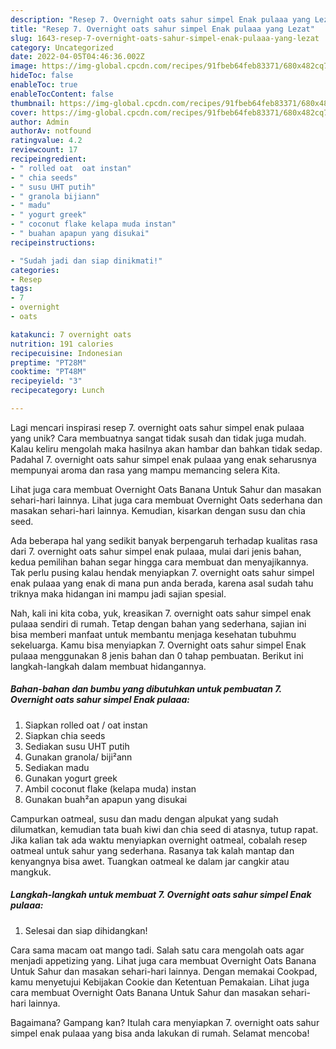```yaml
---
description: "Resep 7. Overnight oats sahur simpel Enak pulaaa yang Lezat"
title: "Resep 7. Overnight oats sahur simpel Enak pulaaa yang Lezat"
slug: 1643-resep-7-overnight-oats-sahur-simpel-enak-pulaaa-yang-lezat
category: Uncategorized
date: 2022-04-05T04:46:36.002Z
image: https://img-global.cpcdn.com/recipes/91fbeb64feb83371/680x482cq70/7-overnight-oats-sahur-simpel-enak-pulaaa-foto-resep-utama.jpg
hideToc: false
enableToc: true
enableTocContent: false
thumbnail: https://img-global.cpcdn.com/recipes/91fbeb64feb83371/680x482cq70/7-overnight-oats-sahur-simpel-enak-pulaaa-foto-resep-utama.jpg
cover: https://img-global.cpcdn.com/recipes/91fbeb64feb83371/680x482cq70/7-overnight-oats-sahur-simpel-enak-pulaaa-foto-resep-utama.jpg
author: Admin
authorAv: notfound
ratingvalue: 4.2
reviewcount: 17
recipeingredient:
- " rolled oat  oat instan"
- " chia seeds"
- " susu UHT putih"
- " granola bijiann"
- " madu"
- " yogurt greek"
- " coconut flake kelapa muda instan"
- " buahan apapun yang disukai"
recipeinstructions:

- "Sudah jadi dan siap dinikmati!"
categories:
- Resep
tags:
- 7
- overnight
- oats

katakunci: 7 overnight oats 
nutrition: 191 calories
recipecuisine: Indonesian
preptime: "PT28M"
cooktime: "PT48M"
recipeyield: "3"
recipecategory: Lunch

---
```





Lagi mencari inspirasi resep 7. overnight oats sahur simpel enak pulaaa yang unik? Cara membuatnya sangat tidak susah dan tidak juga mudah. Kalau keliru mengolah maka hasilnya akan hambar dan bahkan tidak sedap. Padahal 7. overnight oats sahur simpel enak pulaaa yang enak seharusnya mempunyai aroma dan rasa yang mampu memancing selera Kita.





Lihat juga cara membuat Overnight Oats Banana Untuk Sahur dan masakan sehari-hari lainnya. Lihat juga cara membuat Overnight Oats sederhana dan masakan sehari-hari lainnya. Kemudian, kisarkan dengan susu dan chia seed.

Ada beberapa hal yang sedikit banyak berpengaruh terhadap kualitas rasa dari 7. overnight oats sahur simpel enak pulaaa, mulai dari jenis bahan, kedua pemilihan bahan segar hingga cara membuat dan menyajikannya. Tak perlu pusing kalau hendak menyiapkan 7. overnight oats sahur simpel enak pulaaa yang enak di mana pun anda berada, karena asal sudah tahu triknya maka hidangan ini mampu jadi sajian spesial.






Nah, kali ini kita coba, yuk, kreasikan 7. overnight oats sahur simpel enak pulaaa sendiri di rumah. Tetap dengan bahan yang sederhana, sajian ini bisa memberi manfaat untuk membantu menjaga kesehatan tubuhmu sekeluarga. Kamu bisa menyiapkan 7. Overnight oats sahur simpel Enak pulaaa menggunakan 8 jenis bahan dan 0 tahap pembuatan. Berikut ini langkah-langkah dalam membuat hidangannya.

<!--inarticleads1-->

##### Bahan-bahan dan bumbu yang dibutuhkan untuk pembuatan 7. Overnight oats sahur simpel Enak pulaaa:

1. Siapkan  rolled oat / oat instan
1. Siapkan  chia seeds
1. Sediakan  susu UHT putih
1. Gunakan  granola/ biji²ann
1. Sediakan  madu
1. Gunakan  yogurt greek
1. Ambil  coconut flake (kelapa muda) instan
1. Gunakan  buah²an apapun yang disukai


Campurkan oatmeal, susu dan madu dengan alpukat yang sudah dilumatkan, kemudian tata buah kiwi dan chia seed di atasnya, tutup rapat. Jika kalian tak ada waktu menyiapkan overnight oatmeal, cobalah resep oatmeal untuk sahur yang sederhana. Rasanya tak kalah mantap dan kenyangnya bisa awet. Tuangkan oatmeal ke dalam jar cangkir atau mangkuk. 

<!--inarticleads2-->

##### Langkah-langkah untuk membuat 7. Overnight oats sahur simpel Enak pulaaa:


1. Selesai dan siap dihidangkan!

Cara sama macam oat mango tadi. Salah satu cara mengolah oats agar menjadi appetizing yang. Lihat juga cara membuat Overnight Oats Banana Untuk Sahur dan masakan sehari-hari lainnya. Dengan memakai Cookpad, kamu menyetujui Kebijakan Cookie dan Ketentuan Pemakaian. Lihat juga cara membuat Overnight Oats Banana Untuk Sahur dan masakan sehari-hari lainnya. 

Bagaimana? Gampang kan? Itulah cara menyiapkan 7. overnight oats sahur simpel enak pulaaa yang bisa anda lakukan di rumah. Selamat mencoba!
